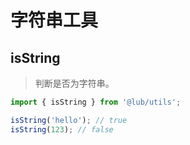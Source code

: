 # 字符串工具

## isString

> 判断是否为字符串。

```ts
import { isString } from '@lub/utils';

isString('hello'); // true
isString(123); // false
```

